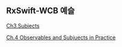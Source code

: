 ## RxSwift-WCB 예슬

[Ch3.Subjects](./Ch3.Subjects/Ch3-README.md)

[Ch.4 Observables and Subjuects in Practice](./Ch.4\nObservables\nn\nSubjuects\nin\nPractice/Ch4-README.md)
